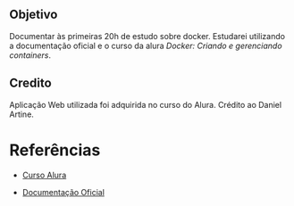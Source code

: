 ## Objetivo
Documentar às primeiras 20h de estudo sobre docker. Estudarei utilizando a documentação oficial e o curso da alura _Docker: Criando e gerenciando containers_.

## Credito
Aplicação Web utilizada foi adquirida no curso do Alura. Crédito ao Daniel Artine.

# Referências
- [Curso Alura](https://www.alura.com.br/curso-online-docker-criando-gerenciando-containers)

- [Documentação Oficial](https://docs.docker.com/get-started/)
